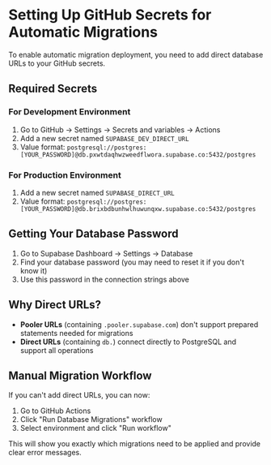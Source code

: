 # Setting Up GitHub Secrets for Automatic Migrations

To enable automatic migration deployment, you need to add direct database URLs to your GitHub secrets.

## Required Secrets

### For Development Environment

1. Go to GitHub → Settings → Secrets and variables → Actions
2. Add a new secret named `SUPABASE_DEV_DIRECT_URL`
3. Value format: `postgresql://postgres:[YOUR_PASSWORD]@db.pxwtdaqhwzweedflwora.supabase.co:5432/postgres`

### For Production Environment

1. Add a new secret named `SUPABASE_DIRECT_URL`  
2. Value format: `postgresql://postgres:[YOUR_PASSWORD]@db.brixbdbunhwlhuwunqxw.supabase.co:5432/postgres`

## Getting Your Database Password

1. Go to Supabase Dashboard → Settings → Database
2. Find your database password (you may need to reset it if you don't know it)
3. Use this password in the connection strings above

## Why Direct URLs?

- **Pooler URLs** (containing `.pooler.supabase.com`) don't support prepared statements needed for migrations
- **Direct URLs** (containing `db.`) connect directly to PostgreSQL and support all operations

## Manual Migration Workflow

If you can't add direct URLs, you can now:

1. Go to GitHub Actions
2. Click "Run Database Migrations" workflow
3. Select environment and click "Run workflow"

This will show you exactly which migrations need to be applied and provide clear error messages.